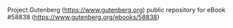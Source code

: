 Project Gutenberg (https://www.gutenberg.org) public repository for
eBook #58838 (https://www.gutenberg.org/ebooks/58838)
